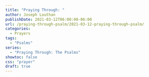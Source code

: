 ```yaml
---
title: "Praying Through: "
author: Joseph Louthan
publishDate: 2021-03-12T06:00:00-06:00
url: /praying-through-psalm/2021-03-12-praying-through-psalm/
categories:
  - Prayers
tags:
  - "Psalms"
series:
  - "Praying Through: The Psalms"
showtoc: false
css: "prayer"
draft: true
---
```

<div style="font-variant: small-caps;">

</div>

```text

```
